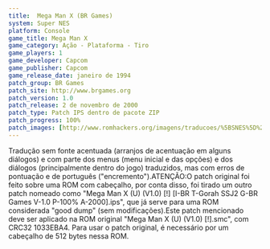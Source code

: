 ```yaml
---
title:  Mega Man X (BR Games)
system: Super NES
platform: Console
game_title: Mega Man X
game_category: Ação - Plataforma - Tiro
game_players: 1
game_developer: Capcom
game_publisher: Capcom
game_release_date: janeiro de 1994
patch_group: BR Games
patch_site: http://www.brgames.org
patch_version: 1.0
patch_release: 2 de novembro de 2000
patch_type: Patch IPS dentro de pacote ZIP
patch_progress: 100%
patch_images: [http://www.romhackers.org/imagens/traducoes/%5BSNES%5D%20Mega%20Man%20X%20-%201.png,http://www.romhackers.org/imagens/traducoes/%5BSNES%5D%20Mega%20Man%20X%20-%20BR%20Games%20-%202.png,http://www.romhackers.org/imagens/traducoes/%5BSNES%5D%20Mega%20Man%20X%20-%20BR%20Games%20-%203.png]
---
```

Tradução sem fonte acentuada (arranjos de acentuação em alguns diálogos) e com parte dos menus (menu inicial e das opções) e dos diálogos (principalmente dentro do jogo) traduzidos, mas com erros de pontuação e de português ("encremento").ATENÇÃO:O patch original foi feito sobre uma ROM com cabeçalho, por conta disso, foi tirado um outro patch nomeado como "Mega Man X (U) (V1.0) [!] [I-BR T-Gorah SSJ2 G-BR Games V-1.0 P-100% A-2000].ips", que já serve para uma ROM considerada "good dump" (sem modificações).Este patch mencionado deve ser aplicado na ROM original "Mega Man X (U) (V1.0) [!].smc", com CRC32 1033EBA4. Para usar o patch original, é necessário por um cabeçalho de 512 bytes nessa ROM.